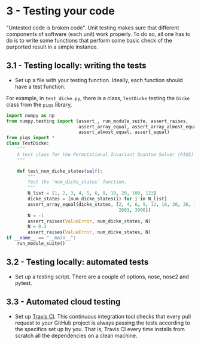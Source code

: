 # 3 - Testing your code

"Untested code is broken code". Unit testing makes sure that different components of software (each unit) work properly. To do so, all one has to do is to write some functions that perform some basic check of the purported result in a simple instance. 

## 3.1 -  Testing locally: writing the tests
- Set up a file with your testing function. Ideally, each function should have a test function. 

For example, in `test_dicke.py`, there is a class, `TestDicke` testing the `Dicke` class from the `piqs` library,

```python
import numpy as np
from numpy.testing import (assert_, run_module_suite, assert_raises,
                           assert_array_equal, assert_array_almost_equal,
                           assert_almost_equal, assert_equal)
from piqs import *
class TestDicke:
    """
    A test class for the Permutational Invariant Quantum Solver (PIQS) from the Dicke class.
    """

    def test_num_dicke_states(self):
        """
        Test the `num_dicke_states` function.
        """
        N_list = [1, 2, 3, 4, 5, 6, 9, 10, 20, 100, 123]
        dicke_states = [num_dicke_states(i) for i in N_list]
        assert_array_equal(dicke_states, [2, 4, 6, 9, 12, 16, 30, 36, 121,
                                          2601, 3906])
        N = -1
        assert_raises(ValueError, num_dicke_states, N)
        N = 0.2
        assert_raises(ValueError, num_dicke_states, N)
if __name__ == "__main__":
    run_module_suite()
```

## 3.2 - Testing locally: automated tests
- Set up a testing script. There are a couple of options, nose, nose2 and pytest.

## 3.3 - Automated cloud testing
- Set up [Travis CI](https://travis-ci.org). This continuous integration tool checks that every pull request to your GitHub project is always passing the tests according to the specifics set up by you.
That is, Travis CI every time installs from scratch all the dependencies on a clean machine. 
